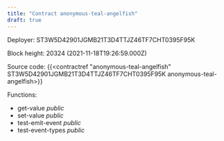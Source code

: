 ```yaml
---
title: "Contract anonymous-teal-angelfish"
draft: true
---
```

Deployer: ST3W5D42901JGMB21T3D4TTJZ46TF7CHT0395F95K


 



Block height: 20324 (2021-11-18T19:26:59.000Z)

Source code: {{<contractref "anonymous-teal-angelfish" ST3W5D42901JGMB21T3D4TTJZ46TF7CHT0395F95K anonymous-teal-angelfish>}}

Functions:

* get-value _public_
* set-value _public_
* test-emit-event _public_
* test-event-types _public_
